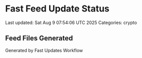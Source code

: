 # Fast Feed Update Status
Last updated: Sat Aug  9 07:54:06 UTC 2025
Categories: crypto

## Feed Files Generated

Generated by Fast Updates Workflow
